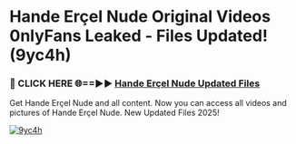 # Hande Erçel Nude Original Videos 0nlyFans Leaked - Files Updated! (9yc4h)

<h3>🔴 CLICK HERE 🌐==►► <a href="https://tinyurl.com/52m3yx9h" rel="nofollow">Hande Erçel Nude Updated Files</a></h3>

Get Hande Erçel Nude and all content. Now you can access all videos and pictures of Hande Erçel Nude. New Updated Files 2025!

[![9yc4h](https://i.imgur.com/TnHtlc8.gif)](https://tinyurl.com/52m3yx9h)
